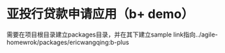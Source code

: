 # 亚投行贷款申请应用（b+ demo）

需要在项目根目录建立packages目录，并在其下建立sample link指向../agile-homewrok/packages/ericwangqing:b-plus